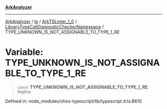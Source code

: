 [**ArkAnalyzer**](../../../../../../../../README.md)

***

[ArkAnalyzer](../../../../../../../../globals.md) / [ts](../../../../../README.md) / [ArkTSLinter\_1\_0](../../../README.md) / [LibraryTypeCallDiagnosticCheckerNamespace](../README.md) / TYPE\_UNKNOWN\_IS\_NOT\_ASSIGNABLE\_TO\_TYPE\_1\_RE

# Variable: TYPE\_UNKNOWN\_IS\_NOT\_ASSIGNABLE\_TO\_TYPE\_1\_RE

> `const` **TYPE\_UNKNOWN\_IS\_NOT\_ASSIGNABLE\_TO\_TYPE\_1\_RE**: `RegExp`

Defined in: node\_modules/ohos-typescript/lib/typescript.d.ts:8610
